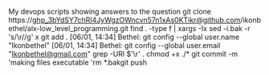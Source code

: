 My devops scripts showing answers to the question
git clone https://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@github.com/ikonbethel/alx-low_level_programming.git
find . -type f | xargs -Ix sed -i.bak -r 's/\r//g' x
git add  . 
[06/01, 14:34] Bethel: git config --global user.name "Ikonbethel"
[06/01, 14:34] Bethel: git config --global user.email "Ikonbethel@gmail.com"
grep -URl $'\r' .
chmod +x ./*
git commit  -m 'making files executable 'rm *.bakgit push
